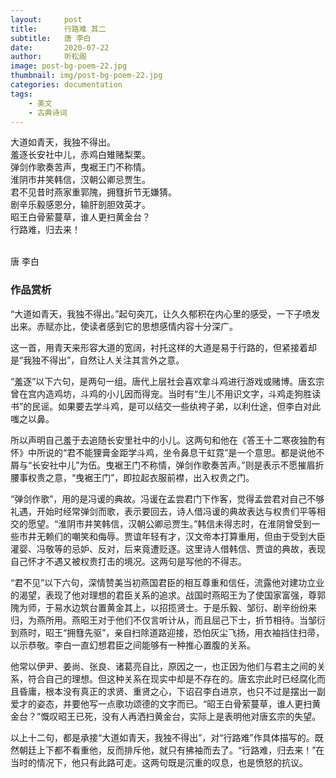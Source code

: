 ```yaml
---
layout:     post
title:      行路难 其二
subtitle:   唐 李白
date:       2020-07-22
author:     听松阁
image: post-bg-poem-22.jpg
thumbnail: img/post-bg-poem-22.jpg
categories: documentation
tags:
    - 美文
    - 古典诗词
---
```


大道如青天，我独不得出。<br>
羞逐长安社中儿，赤鸡白雉赌梨栗。<br>
弹剑作歌奏苦声，曳裾王门不称情。<br>
淮阴市井笑韩信，汉朝公卿忌贾生。<br>
君不见昔时燕家重郭隗，拥篲折节无嫌猜。<br>
剧辛乐毅感恩分，输肝剖胆效英才。<br>
昭王白骨萦蔓草，谁人更扫黄金台？<br>
行路难，归去来！<br>

<br>
唐 李白


### 作品赏析
“大道如青天，我独不得出。”起句突兀，让久久郁积在内心里的感受，一下子喷发出来。赤赋亦比，使读者感到它的思想感情内容十分深广。

这一首，用青天来形容大道的宽阔，衬托这样的大道是易于行路的，但紧接着却是“我独不得出”，自然让人关注其言外之意。　　

“羞逐”以下六句，是两句一组。唐代上层社会喜欢拿斗鸡进行游戏或赌博。唐玄宗曾在宫内造鸡坊，斗鸡的小儿因而得宠。当时有“生儿不用识文字，斗鸡走狗胜读书”的民谣。如果要去学斗鸡，是可以结交一些纨袴子弟，以利仕途，但李白对此嗤之以鼻。　　

所以声明自己羞于去追随长安里社中的小儿。这两句和他在《答王十二寒夜独酌有怀》中所说的“君不能狸膏金距学斗鸡，坐令鼻息干虹霓”是一个意思。都是说他不屑与“长安社中儿”为伍。曳裾王门不称情，弹剑作歌奏苦声。”则是表示不愿摧眉折腰事权贵之意，“曳裾王门”，即拉起衣服前襟，出入权贵之门。　　

“弹剑作歌”，用的是冯谖的典故。冯谖在孟尝君门下作客，觉得孟尝君对自己不够礼遇，开始时经常弹剑而歌，表示要回去，诗人借冯谖的典故表达与权贵们平等相交的愿望。“淮阴市井笑韩信，汉朝公卿忌贾生。”韩信未得志时，在淮阴曾受到一些市井无赖们的嘲笑和侮辱。贾谊年轻有才，汉文帝本打算重用，但由于受到大臣灌婴、冯敬等的忌妒、反对，后来竟遭贬逐。这里诗人借韩信、贾谊的典故，表现自己怀才不遇又被权贵打击的境况。这两句是写他的不得志。　　

“君不见”以下六句，深情赞美当初燕国君臣的相互尊重和信任，流露他对建功立业的渴望，表现了他对理想的君臣关系的追求。战国时燕昭王为了使国家富强，尊郭隗为师，于易水边筑台置黄金其上，以招揽贤士。于是乐毅、邹衍、剧辛纷纷来归，为燕所用。燕昭王对于他们不仅言听计从，而且屈己下士，折节相待。当邹衍到燕时，昭王“拥篲先驱”，亲自扫除道路迎接，恐怕灰尘飞扬，用衣袖挡住扫帚，以示恭敬。李白一直幻想君臣之间能够有一种推心置腹的关系。

他常以伊尹、姜尚、张良、诸葛亮自比，原因之一，也正因为他们与君主之间的关系，符合自己的理想。但这种关系在现实中却是不存在的。唐玄宗此时已经腐化而且昏庸，根本没有真正的求贤、重贤之心，下诏召李白进京，也只不过是摆出一副爱才的姿态，并要他写一点歌功颂德的文字而已。“昭王白骨萦蔓草，谁人更扫黄金台？”慨叹昭王已死，没有人再洒扫黄金台，实际上是表明他对唐玄宗的失望。　　

以上十二句，都是承接“大道如青天，我独不得出”，对“行路难”作具体描写的。既然朝廷上下都不看重他，反而排斥他，就只有拂袖而去了。“行路难，归去来！”在当时的情况下，他只有此路可走。这两句既是沉重的叹息，也是愤怒的抗议。
